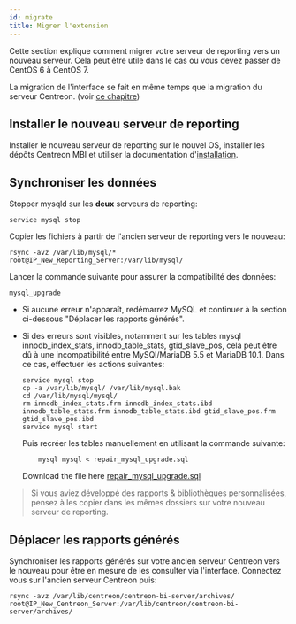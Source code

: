 ```yaml
---
id: migrate
title: Migrer l'extension
---
```


Cette section explique comment migrer votre serveur de reporting vers un
nouveau serveur. Cela peut être utile dans le cas ou vous devez passer
de CentOS 6 à CentOS 7. 

La migration de l'interface se fait en même temps que la migration du serveur Centreon. (voir [ce chapitre](#TODO))

## Installer le nouveau serveur de reporting

Installer le nouveau serveur de reporting sur le nouvel OS, installer
les dépôts Centreon MBI et utiliser la documentation d'[installation](installation).

## Synchroniser les données

Stopper mysqld sur les **deux** serveurs de reporting:

    service mysql stop

Copier les fichiers à partir de l\'ancien serveur de reporting vers le
nouveau:

    rsync -avz /var/lib/mysql/* root@IP_New_Reporting_Server:/var/lib/mysql/

Lancer la commande suivante pour assurer la compatibilité des données:

    mysql_upgrade

-   Si aucune erreur n\'apparaît, redémarrez MySQL et continuer à la
    section ci-dessous \"Déplacer les rapports générés\".
-   Si des erreurs sont visibles, notamment sur les tables mysql
    innodb\_index\_stats, innodb\_table\_stats, gtid\_slave\_pos, cela
    peut être dû à une incompatibilité entre MySQl/MariaDB 5.5 et
    MariaDB 10.1. Dans ce cas, effectuer les actions suivantes:

        service mysql stop
        cp -a /var/lib/mysql/ /var/lib/mysql.bak
        cd /var/lib/mysql/mysql/
        rm innodb_index_stats.frm innodb_index_stats.ibd innodb_table_stats.frm innodb_table_stats.ibd gtid_slave_pos.frm gtid_slave_pos.ibd
        service mysql start

    Puis recréer les tables manuellement en utilisant la commande suivante:

            mysql mysql < repair_mysql_upgrade.sql

    Download the file here [repair_mysql_upgrade.sql](../assets/reporting/adminstrate/repair_mysql_upgrade.sql)

> Si vous aviez développé des rapports & bibliothèques personnalisées,
> pensez à les copier dans les mêmes dossiers sur votre nouveau serveur de reporting.


## Déplacer les rapports générés

Synchroniser les rapports générés sur votre ancien serveur Centreon vers
le nouveau pour être en mesure de les consulter via l\'interface.
Connectez vous sur l\'ancien serveur Centreon puis:

    rsync -avz /var/lib/centreon/centreon-bi-server/archives/ root@IP_New_Centreon_Server:/var/lib/centreon/centreon-bi-server/archives/
